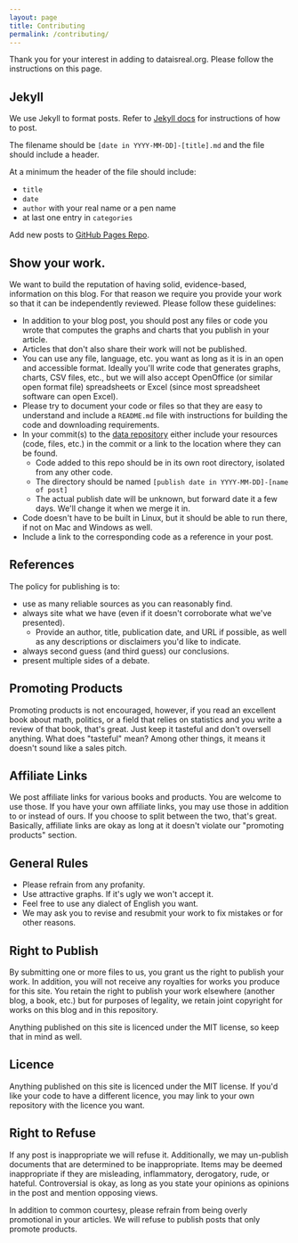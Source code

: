 ```yaml
---
layout: page
title: Contributing
permalink: /contributing/
---
```


Thank you for your interest in adding to dataisreal.org. Please follow the instructions on this page.

## Jekyll

We use Jekyll to format posts. Refer to [Jekyll docs][jekyll-docs] for instructions of how to post.

The filename should be `[date in YYYY-MM-DD]-[title].md` and the file should include a header.

At a minimum the header of the file should include:
* `title`
* `date`
* `author` with your real name or a pen name
* at last one entry in `categories`

Add new posts to [GitHub Pages Repo](http://github.com/dataisreal/dataisreal.github.io).

## Show your work.

We want to build the reputation of having solid, evidence-based, information on this blog. For that reason we require you
provide your work so that it can be independently reviewed. Please follow these guidelines:
* In addition to your blog post, you should post any files or code you wrote that computes the graphs and charts that you 
publish in your article.
* Articles that don't also share their work will not be published.
* You can use any file, language, etc. you want as long as it is in an open and accessible format. Ideally you'll write code 
that generates graphs, charts, CSV files, etc., but we will also accept OpenOffice (or similar open format file) spreadsheets 
or Excel (since most spreadsheet software can open Excel). 
* Please try to document your code or files so that they are easy to understand and include a `README.md` file with instructions 
for building the code and downloading requirements.
* In your commit(s) to the [data repository](http://github.com/dataisreal/data) either include your resources (code, files, etc.) in the commit or a link to the location 
where they can be found.
  * Code added to this repo should be in its own root directory, isolated from any other code.
  * The directory should be named `[publish date in YYYY-MM-DD]-[name of post]`
  * The actual publish date will be unknown, but forward date it a few days. We'll change it when we merge it in.
* Code doesn't have to be built in Linux, but it should be able to run there, if not on Mac and Windows as well.
* Include a link to the corresponding code as a reference in your post.

## References

The policy for publishing is to:
* use as many reliable sources as you can reasonably find.
* always site what we have (even if it doesn't corroborate what we've presented).
  * Provide an author, title, publication date, and URL if possible, as well as any descriptions or disclaimers you'd like to indicate.
* always second guess (and third guess) our conclusions.
* present multiple sides of a debate.

## Promoting Products

Promoting products is not encouraged, however, if you read an excellent book about math, politics, or a field that relies 
on statistics and you write a review of that book, that's great. Just keep it tasteful and don't oversell anything.
What does "tasteful" mean? Among other things, it means it doesn't sound like a sales pitch.

## Affiliate Links

We post affiliate links for various books and products. You are welcome to use those. If you have your own affiliate links,
you may use those in addition to or instead of ours. If you choose to split between the two, that's great.
Basically, affiliate links are okay as long at it doesn't violate our "promoting products" section.

## General Rules

* Please refrain from any profanity.
* Use attractive graphs. If it's ugly we won't accept it.
* Feel free to use any dialect of English you want.
* We may ask you to revise and resubmit your work to fix mistakes or for other reasons.

## Right to Publish

By submitting one or more files to us, you grant us the right to publish your work. In addition, you will not receive any royalties
for works you produce for this site. You retain the right to publish your work elsewhere (another blog, a book, etc.) but for purposes
of legality, we retain joint copyright for works on this blog and in this repository.

Anything published on this site is licenced under the MIT license, so keep that in mind as well.

## Licence

Anything published on this site is licenced under the MIT license. If you'd like your code to have a different licence, you may link to 
your own repository with the licence you want.

## Right to Refuse

If any post is inappropriate we will refuse it. Additionally, we may un-publish documents that are determined to be 
inappropriate. Items may be deemed inappropriate if they are misleading, inflammatory, derogatory, rude, or hateful. Controversial 
is okay, as long as you state your opinions as opinions in the post and mention opposing views.

In addition to common courtesy, please refrain from being overly promotional in your articles. We will refuse to publish posts
that only promote products. 

[jekyll-docs]: https://jekyllrb.com/docs/home